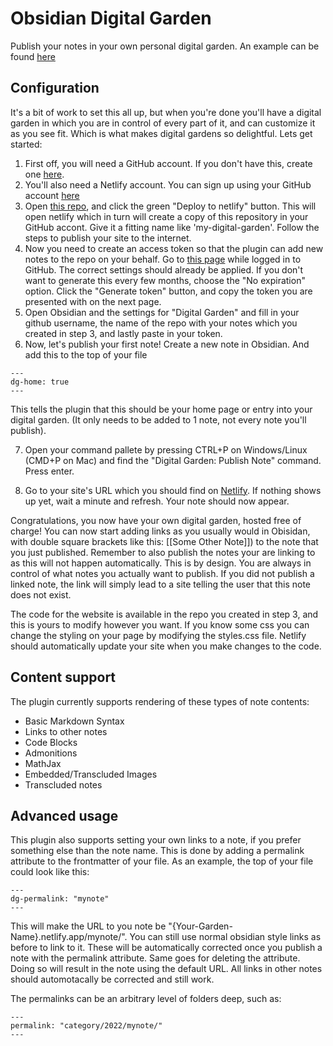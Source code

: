 # Obsidian Digital Garden
Publish your notes in your own personal digital garden. 
An example can be found [here](https://ole.dev/garden)

## Configuration
It's a bit of work to set this all up, but when you're done you'll have a digital garden in which you are in control of every part of it, and can customize it as you see fit. Which is what makes digital gardens so delightful.
Lets get started:

1. First off, you will need a GitHub account. If you don't have this, create one [here](https://github.com/signup).
2. You'll also need a Netlify account. You can sign up using your GitHub account [here](https://app.netlify.com/)
3. Open [this repo](https://github.com/oleeskild/digitalgarden), and click the green "Deploy to netlify" button. This will open netlify which in turn will create a copy of this repository in your GitHub accont. Give it a fitting name like 'my-digital-garden'. Follow the steps to publish your site to the internet.
4. Now you need to create an access token so that the plugin can add new notes to the repo on your behalf. Go to [this page](https://github.com/settings/tokens/new?scopes=repo) while logged in to GitHub. The correct settings should already be applied. If you don't want to generate this every few months, choose the "No expiration" option. Click the "Generate token" button, and copy the token you are presented with on the next page. 
5. Open Obsidian and the settings for "Digital Garden" and fill in your github username, the name of the repo with your notes which you created in step 3, and lastly paste in your token. 
6. Now, let's publish your first note! Create a new note in Obsidian. And add this to the top of your file

```
---
dg-home: true
---
```

This tells the plugin that this should be your home page or entry into your digital garden. (It only needs to be added to 1 note, not every note you'll publish).

7. Open your command pallete by pressing CTRL+P on Windows/Linux (CMD+P on Mac) and find the "Digital Garden: Publish Note" command. Press enter.

8. Go to your site's URL which you should find on [Netlify](https://app.netlify.com). If nothing shows up yet, wait a minute and refresh. Your note should now appear.

Congratulations, you now have your own digital garden, hosted free of charge! 
You can now start adding links as you usually would in Obisidan, with double square brackets like this: [[Some Other Note]]) to the note that you just published. Remember to also publish the notes your are linking to as this will not happen automatically. This is by design. You are always in control of what notes you actually want to publish. If you did not publish a linked note, the link will simply lead to a site telling the user that this note does not exist. 

The code for the website is available in the repo you created in step 3, and this is yours to modify however you want. If you know some css you can change the styling on your page by modifying the styles.css file. Netlify should automatically update your site when you make changes to the code.

## Content support
The plugin currently supports rendering of these types of note contents:
* Basic Markdown Syntax
* Links to other notes
* Code Blocks
* Admonitions
* MathJax
* Embedded/Transcluded Images
* Transcluded notes

## Advanced usage
This plugin also supports setting your own links to a note, if you prefer something else than the note name.
This is done by adding a permalink attribute to the frontmatter of your file. 
As an example, the top of your file could look like this:

```
---
dg-permalink: "mynote"
---
```


This will make the URL to you note be "{Your-Garden-Name}.netlify.app/mynote/". You can still use normal obsidian style links as before to link to it. These will be automatically corrected once you publish a note with the permalink attribute. 
Same goes for deleting the attribute. Doing so will result in the note using the default URL. All links in other notes should automotacally be corrected and still work.  

The permalinks can be an arbitrary level of folders deep, such as:

```
---
permalink: "category/2022/mynote/"
---
```

